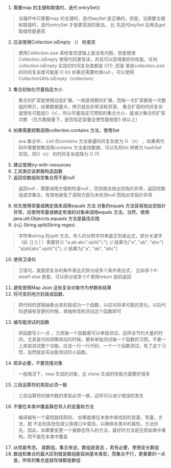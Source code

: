 1. 需要map 的主键和取值时，迭代 entrySet()
> 当循环中只需要map 的主键时，迭代keySet 是正确的，但是，当需要主键和取值时，迭代entrySet 才是更高效的做法。 比 先迭代keySet 后再去get 取值性能更高

2. 应该使用Collection.isEmpty （） 检查空
> 使用Collection.size 来检查空逻辑上是没有问题，但是使用Collection.isEmpty 使得代码更易读，并且可以获得更好的性能，任何collection.isEmpty 实现的时间复杂度都是 O(1) ,但是 某些collection.size 的时间复杂度可能是 O (n) 如果还需要检查null ，可以使用CollectionUtils.isEmpty（collection）

3. 集合初始化尽量指定大小
> 集合的扩容是使用动态扩展，一般是倍数的扩展，而每一次扩容都是一次数组的拷贝，如果数据量大，拷贝就会非常消耗资源。 集合扩容的时间复杂度很有可能是O（n），所以尽量指定可预知的集合大小，能减少集合的扩容次数 （在大数据量下，是否指定容量会使性能相差5 倍以上）
4. 如果需要频繁调用collection.contains 方法，使用Set
> ava 集合中， List  的contains 方法普遍时间复杂度为 O （n） ，如果再代码中需要频繁调用contains 方法查找数据，可以先将list 转换为 hashSet 实现，将O（n） 的时间复杂度降为 O (1)
5. 建议使用try-with-resources
6. 工具类应该屏蔽构造函数
7. 返回空数组和空集合而不是null 
> 返回null ，需要调用方强制检查null ，否则就会抛出空指针异常，返回空数组或空集合，有效地避免了调用方因为未检测null 而抛出空指针异常
8. 优先使用常量或确定值来调用equals 方法
对象的equals 方法容易抛出空指针异常，应使用常量或确定有值的对象来调用equals 方法，当然，使用java.util.Objeccts.equasls  方法是最佳实践
9. 小心 String.split(String regex)
> 字符串string 的split 方法，传入的分割字符串是正则表达式，部分关键字（如 .[] () \| ）需要转义
"a.ab.abc".split("\\."); // 结果为["a", "ab", "abc"]
"a|ab|abc".split("\\|"); // 结果为["a", "ab", "abc"]

10. 使用卫语句
> 卫语句，就是把复杂的条件表达式拆分成多个条件表达式， 比如多个if-elseif-else 嵌套，可以拆分成多个if 使用return 提前返回
11. 避免使用Map Json 这些复杂对象作为参数和结果
12. 将可变的地方封装成函数、
> 把代码的逻辑抽象出来封装成为一个函数，以应对将来可能的变化。以后代码逻辑有变更的时候，单独修改和测试这个函数即可
13. 编写能测试的函数
> 把函数写小一点 ，力求每一个函数都可以单独测试。这样会节约大量的时间，尤其是代码频繁改动的时候。要有单独测试每一个函数的习惯。不要一上来就测试整个功能，应该一行一行代码、一个一个函数测试，有了这个习惯，自然就会写出能测试的小函数。
14. 若非必要，不要克隆对象
> 一般情况下，new 生成的对象，比 clone 生成的性能方面要好很多
15. 三目运算符的类型必须一致
> 三目运算符的操作数的类型必须一致，这样可以减少错误的发生
16. 不要在本类中覆盖静态导入的变量和方法
> 编译器有一个最短路径原则， 如果能够在本类中查找到的变量，常量，方法，就 不会到其他包或父类接口中查找。以确保本类中的属性，方法优先，因此，如果要变更一个被静态导入的方法，最好的方法是在原始类中重构，而不是在本类中覆盖
17. 从性能考虑。 就数组，集合来说，数组是首选 ，若有必要，使用变长数组
18. 数组和集合的最大区别就是数组能容纳基本类型，而集合不行，更重要的一点是，所有的集合底层存储都是数组